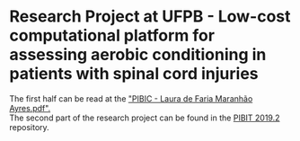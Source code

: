 # Research Project at UFPB - Low-cost computational platform for assessing aerobic conditioning in patients with spinal cord injuries

The first half can be read at the  <a href="https://github.com/lauradefaria/PIBIC_2019.1/blob/master/PIBIC%20-%20Laura%20de%20Faria%20Maranh%C3%A3o%20Ayres.pdf" target="_blank">"PIBIC - Laura de Faria Maranhão Ayres.pdf".</a> <br>
The second part of the research project can be found in the <a href="https://github.com/lauradefaria/PIBIT_2019.2" target="_blank">PIBIT 2019.2</a> repository.

